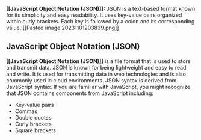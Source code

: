 **[[JavaScript Object Notation (JSON)]]:** JSON is a text-based format known for its simplicity and easy readability. It uses key-value pairs organized within curly brackets. Each key is followed by a colon and its corresponding value.![[Pasted image 20231101203839.png]]

## JavaScript Object Notation (JSON)

**[[JavaScript Object Notation (JSON)]]** is a file format that is used to store and transmit data. JSON is known for being lightweight and easy to read and write. It is used for transmitting data in web technologies and is also commonly used in cloud environments. JSON syntax is derived from JavaScript syntax. If you are familiar with JavaScript, you might recognize that JSON contains components from JavaScript including:

- Key-value pairs
- Commas
- Double quotes
- Curly brackets
- Square brackets